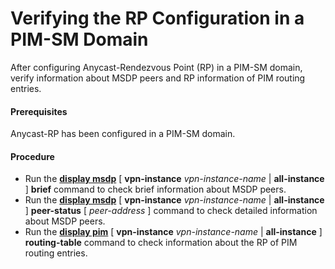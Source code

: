Verifying the RP Configuration in a PIM-SM Domain
=================================================

After configuring Anycast-Rendezvous Point (RP) in a PIM-SM domain, verify information about MSDP peers and RP information of PIM routing entries.

#### Prerequisites

Anycast-RP has been configured in a PIM-SM domain.


#### Procedure

* Run the [**display msdp**](cmdqueryname=display+msdp) [ **vpn-instance** *vpn-instance-name* | **all-instance** ]  **brief** command to check brief information about MSDP peers.
* Run the [**display msdp**](cmdqueryname=display+msdp) [ **vpn-instance** *vpn-instance-name* | **all-instance** ]  **peer-status** [ *peer-address* ] command to check detailed information about MSDP peers.
* Run the [**display pim**](cmdqueryname=display+pim) [ **vpn-instance** *vpn-instance-name* | **all-instance** ]  **routing-table** command to check information about the RP of PIM routing entries.